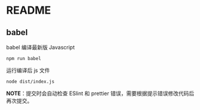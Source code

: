 # README

## babel

babel 编译最新版 Javascript

```
npm run babel
```

运行编译后 js 文件

```
node dist/index.js
```

**NOTE**：提交时会自动检查 ESlint 和 prettier 错误，需要根据提示错误修改代码后再次提交。
